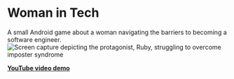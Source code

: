 # Woman in Tech
A small Android game about a woman navigating the barriers to becoming a software engineer.
![Screen capture depicting the protagonist, Ruby, struggling to overcome imposter syndrome](https://i.imgur.com/CxwEA2i.png)

[**YouTube video demo**](https://youtu.be/nIn1_j1fCwQ)
